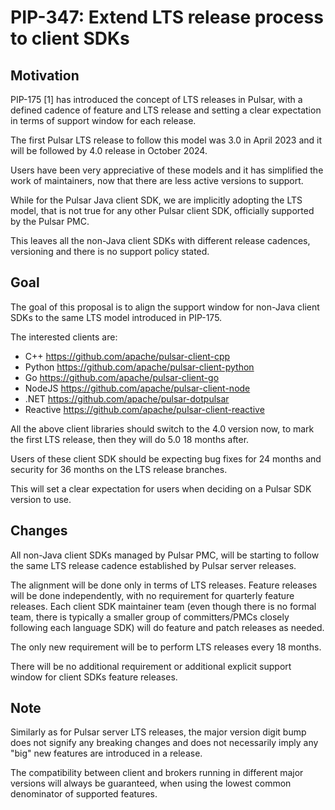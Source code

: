 # PIP-347: Extend LTS release process to client SDKs

## Motivation

PIP-175 [1] has introduced the concept of LTS releases in Pulsar, with a
defined cadence of feature and LTS release and setting a clear expectation
in terms of support window for each release.

The first Pulsar LTS release to follow this model was 3.0 in April 2023
and it will be followed by 4.0 release in October 2024.

Users have been very appreciative of these models and it has simplified the
work of maintainers, now that there are less active versions to support.

While for the Pulsar Java client SDK, we are implicitly adopting the LTS model, that
is not true for any other Pulsar client SDK, officially supported by the Pulsar
PMC.

This leaves all the non-Java client SDKs with different release cadences,
versioning and there is no support policy stated.


## Goal

The goal of this proposal is to align the support window for non-Java client
SDKs to the same LTS model introduced in PIP-175.

The interested clients are:
 * C++ https://github.com/apache/pulsar-client-cpp
 * Python https://github.com/apache/pulsar-client-python
 * Go https://github.com/apache/pulsar-client-go
 * NodeJS https://github.com/apache/pulsar-client-node
 * .NET https://github.com/apache/pulsar-dotpulsar
 * Reactive https://github.com/apache/pulsar-client-reactive

All the above client libraries should switch to the 4.0 version now, to mark the
first LTS release, then they will do 5.0 18 months after.

Users of these client SDK should be expecting bug fixes for 24 months and
security for 36 months on the LTS release branches.

This will set a clear expectation for users when deciding on a Pulsar SDK
version to use.


## Changes

All non-Java client SDKs managed by Pulsar PMC, will be starting to follow the
same LTS release cadence established by Pulsar server releases.

The alignment will be done only in terms of LTS releases. Feature releases will
be done independently, with no requirement for quarterly feature releases. Each
client SDK maintainer team (even though there is no formal team, there is
typically a smaller group of committers/PMCs closely following each language SDK)
will do feature and patch releases as needed.

The only new requirement will be to perform LTS releases every 18 months.

There will be no additional requirement or additional explicit support window
for client SDKs feature releases.


## Note

Similarly as for Pulsar server LTS releases, the major version digit bump does
not signify any breaking changes and does not necessarily imply any "big" new
features are introduced in a release.

The compatibility between client and brokers running in different major versions
will always be guaranteed, when using the lowest common denominator of
supported features.

